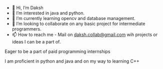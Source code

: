 - 👋 Hi, I’m Daksh
- 👀 I’m interested in java and python.
- 🌱 I’m currently learning opencv and database management.
- 💞️ I’m looking to collaborate on any basic project for intermediate programmers.
- 📫 How to reach me - Mail on daksh.collab@gmail.com wih projects or ideas I can be a part of.

Eager to be a part of paid programming internships

I am proficient in python and java and on my way to learning C++

<!---
dakshp26/dakshp26 is a ✨ special ✨ repository because its `README.md` (this file) appears on your GitHub profile.
You can click the Preview link to take a look at your changes.
--->
